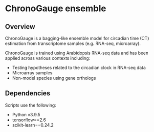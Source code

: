 # ChronoGauge ensemble

## Overview
ChronoGauge is a bagging-like ensemble model for circadian time (CT) estimation from transcriptome samples (e.g. RNA-seq, microarray).

ChronoGauge is trained using Arabidopsis RNA-seq data and has been applied across various contexts including:
* Testing hypotheses related to the circadian clock in RNA-seq data
* Microarray samples
* Non-model species using gene orthologs


## Dependencies
Scripts use the following:
* Python v3.9.5
* tensorflow==2.6
* scikit-learn==0.24.2
